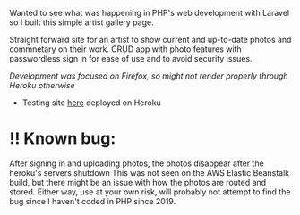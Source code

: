 

Wanted to see what was happening in PHP's web development with Laravel so I built this simple artist gallery page. 

Straight forward site for an artist to show current and up-to-date photos
and commnetary on their work. CRUD app with photo features with passwordless sign in
for ease of use and to avoid security issues. 


_Development was focused on Firefox, so might not render properly through Heroku otherwise_
- Testing site [here](http://jack-georgopolus.herokuapp.com/)  deployed on Heroku



# !! Known bug: 
After signing in and uploading photos, the photos disappear after the heroku's servers shutdown
This was not seen on the AWS Elastic Beanstalk build, but there might be an issue with how the photos are routed
and stored. Either way, use at your own risk, will probably not attempt to find the bug since I haven't coded in PHP since 2019.

